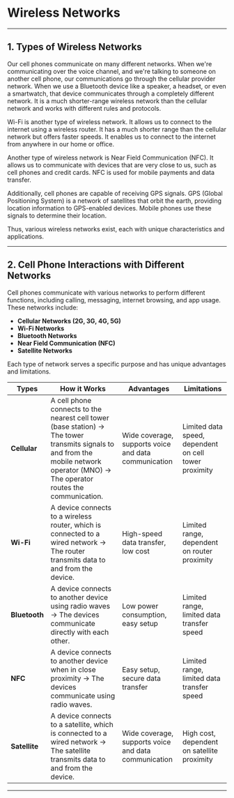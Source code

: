 # **Wireless Networks**

---

## **1. Types of Wireless Networks**

Our cell phones communicate on many different networks. When we're communicating over the voice channel, and we're talking to someone on another cell phone, our communications go through the cellular provider network. When we use a Bluetooth device like a speaker, a headset, or even a smartwatch, that device communicates through a completely different network. It is a much shorter-range wireless network than the cellular network and works with different rules and protocols.

Wi-Fi is another type of wireless network. It allows us to connect to the internet using a wireless router. It has a much shorter range than the cellular network but offers faster speeds. It enables us to connect to the internet from anywhere in our home or office.

Another type of wireless network is Near Field Communication (NFC). It allows us to communicate with devices that are very close to us, such as cell phones and credit cards. NFC is used for mobile payments and data transfer.

Additionally, cell phones are capable of receiving GPS signals. GPS (Global Positioning System) is a network of satellites that orbit the earth, providing location information to GPS-enabled devices. Mobile phones use these signals to determine their location.

Thus, various wireless networks exist, each with unique characteristics and applications.

---

## **2. Cell Phone Interactions with Different Networks**

Cell phones communicate with various networks to perform different functions, including calling, messaging, internet browsing, and app usage. These networks include:

- **Cellular Networks (2G, 3G, 4G, 5G)**
- **Wi-Fi Networks**
- **Bluetooth Networks**
- **Near Field Communication (NFC)**
- **Satellite Networks**

Each type of network serves a specific purpose and has unique advantages and limitations.

| **Types**   | **How it Works**                                                                                                                                                                        | **Advantages**                                   | **Limitations**                                        |
|------------|-----------------------------------------------------------------------------------------------------------------------------------------------------------------------------------------|------------------------------------------------|------------------------------------------------------|
| **Cellular**  | A cell phone connects to the nearest cell tower (base station) → The tower transmits signals to and from the mobile network operator (MNO) → The operator routes the communication.  | Wide coverage, supports voice and data communication | Limited data speed, dependent on cell tower proximity |
| **Wi-Fi**     | A device connects to a wireless router, which is connected to a wired network → The router transmits data to and from the device.                                                   | High-speed data transfer, low cost               | Limited range, dependent on router proximity          |
| **Bluetooth** | A device connects to another device using radio waves → The devices communicate directly with each other.                                                                            | Low power consumption, easy setup                | Limited range, limited data transfer speed            |
| **NFC**       | A device connects to another device when in close proximity → The devices communicate using radio waves.                                                                            | Easy setup, secure data transfer                 | Limited range, limited data transfer speed            |
| **Satellite** | A device connects to a satellite, which is connected to a wired network → The satellite transmits data to and from the device.                                                      | Wide coverage, supports voice and data communication | High cost, dependent on satellite proximity          |

---